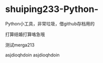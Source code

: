# shuiping233-Python-
Python小工具，非常垃圾，借github存档用的


打算结婚打算咯急哦


测试merga213

asjdioqhdoin
asjdioqhdoin
